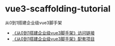 # vue3-scaffolding-tutorial
从0到1搭建企业级vue3脚手架

* [《从0到1搭建企业级vue3脚手架》访问链接](https://haibin-007.github.io/vue3-scaffolding-tutorial/)
* [《从0到1搭建企业级vue3脚手架》配套项目](https://github.com/haibin-007/vue3-scaffolding-tutorial-example)